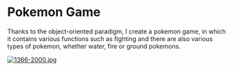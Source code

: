 # Pokemon Game

Thanks to the object-oriented paradigm, I create a pokemon game, in which it contains various functions such as fighting and there are also various types of pokemon, whether water, fire or ground pokemons.

[![1366-2000.jpg](https://i.postimg.cc/Px4cSWWr/1366-2000.jpg)](https://postimg.cc/N9KpMrCW)

